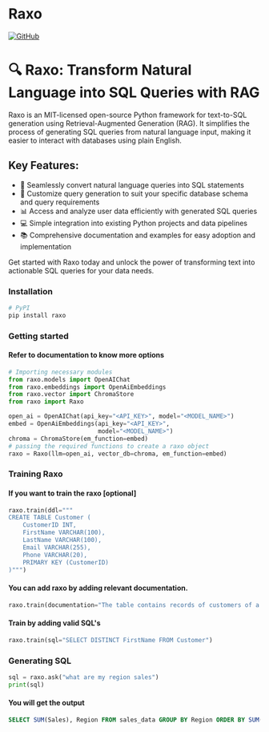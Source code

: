  # Raxo
[![GitHub](https://img.shields.io/badge/GitHub-raxo-blue?logo=github)](https://github.com/raxo-ai/raxo)

# 🔍 Raxo: Transform Natural Language into SQL Queries with RAG

Raxo is an MIT-licensed open-source Python framework for text-to-SQL generation using Retrieval-Augmented Generation (RAG). It simplifies the process of generating SQL queries from natural language input, making it easier to interact with databases using plain English.

## Key Features:
- 🚀 Seamlessly convert natural language queries into SQL statements
- 🔧 Customize query generation to suit your specific database schema and query requirements
- 📊 Access and analyze user data efficiently with generated SQL queries
- 💻 Simple integration into existing Python projects and data pipelines
- 📚 Comprehensive documentation and examples for easy adoption and implementation

Get started with Raxo today and unlock the power of transforming text into actionable SQL queries for your data needs.

### Installation
```sh
# PyPI
pip install raxo
```

### Getting started
#### Refer to documentation to know more options
```python
# Importing necessary modules
from raxo.models import OpenAIChat
from raxo.embeddings import OpenAiEmbeddings
from raxo.vector import ChromaStore
from raxo import Raxo

open_ai = OpenAIChat(api_key="<API_KEY>", model="<MODEL_NAME>")
embed = OpenAiEmbeddings(api_key="<API_KEY>",
                         model="<MODEL_NAME>")
chroma = ChromaStore(em_function=embed)
# passing the required functions to create a raxo object
raxo = Raxo(llm=open_ai, vector_db=chroma, em_function=embed)
```

### Training Raxo
#### If you want to train the raxo [optional]
```python
raxo.train(ddl="""
CREATE TABLE Customer (
    CustomerID INT,
    FirstName VARCHAR(100),
    LastName VARCHAR(100),
    Email VARCHAR(255),
    Phone VARCHAR(20),
    PRIMARY KEY (CustomerID)
)""")

```
#### You can add raxo by adding relevant documentation.

```python
raxo.train(documentation="The table contains records of customers of a store")
```

#### Train by adding valid SQL's
```python
raxo.train(sql="SELECT DISTINCT FirstName FROM Customer")
```

### Generating SQL
```python
sql = raxo.ask("what are my region sales")
print(sql)
```
#### You will get the output
```sql
SELECT SUM(Sales), Region FROM sales_data GROUP BY Region ORDER BY SUM(sales);
```